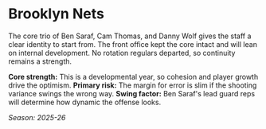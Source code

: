 # Brooklyn Nets

The core trio of Ben Saraf, Cam Thomas, and Danny Wolf gives the staff a clear identity to start from.
The front office kept the core intact and will lean on internal development.
No rotation regulars departed, so continuity remains a strength.

**Core strength:** This is a developmental year, so cohesion and player growth drive the optimism.
**Primary risk:** The margin for error is slim if the shooting variance swings the wrong way.
**Swing factor:** Ben Saraf's lead guard reps will determine how dynamic the offense looks.

_Season: 2025-26_
